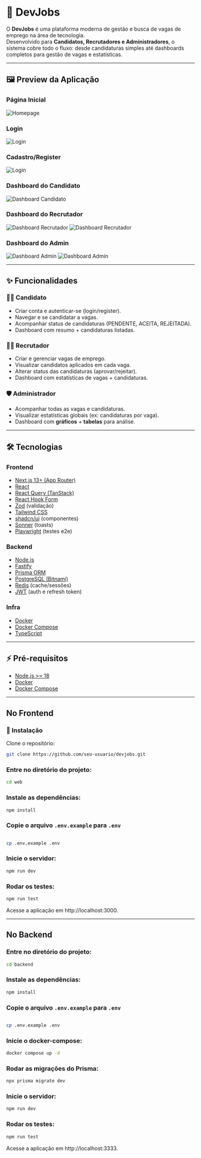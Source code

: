 
# 💼 DevJobs

O **DevJobs** é uma plataforma moderna de gestão e busca de vagas de emprego na área de tecnologia.  
Desenvolvido para **Candidatos, Recrutadores e Administradores**, o sistema cobre todo o fluxo: desde candidaturas simples até dashboards completos para gestão de vagas e estatísticas.

---

## 🖼️ Preview da Aplicação

### Página Inicial
![Homepage](./docs/screenshots/home.png)

### Login
![Login](./docs/screenshots/login.png)

### Cadastro/Register
![Login](./docs/screenshots/register.png)

### Dashboard do Candidato
![Dashboard Candidato](./docs/screenshots/candidate.png)

### Dashboard do Recrutador
![Dashboard Recrutador](./docs/screenshots/recruiter.png)
![Dashboard Recrutador](./docs/screenshots/recruiter-details.png)

### Dashboard do Admin
![Dashboard Admin](./docs/screenshots/admin.png)
![Dashboard Admin](./docs/screenshots/admin-table.png)


---


## ✨ Funcionalidades

### 👩‍💻 Candidato
- Criar conta e autenticar-se (login/register).
- Navegar e se candidatar a vagas.
- Acompanhar status de candidaturas (PENDENTE, ACEITA, REJEITADA).
- Dashboard com resumo + candidaturas listadas.

### 🧑‍💼 Recrutador
- Criar e gerenciar vagas de emprego.
- Visualizar candidatos aplicados em cada vaga.
- Alterar status das candidaturas (aprovar/rejeitar).
- Dashboard com estatísticas de vagas + candidaturas.

### 🛡️ Administrador
- Acompanhar todas as vagas e candidaturas.
- Visualizar estatísticas globais (ex: candidaturas por vaga).
- Dashboard com **gráficos** + **tabelas** para análise.

---

## 🛠️ Tecnologias

### Frontend
- [Next.js 13+ (App Router)](https://nextjs.org/)
- [React](https://react.dev/)
- [React Query (TanStack)](https://tanstack.com/query/latest)
- [React Hook Form](https://react-hook-form.com/)
- [Zod](https://zod.dev/) (validação)
- [Tailwind CSS](https://tailwindcss.com/)
- [shadcn/ui](https://ui.shadcn.com/) (componentes)
- [Sonner](https://sonner.emilkowal.ski/) (toasts)
- [Playwright](https://playwright.dev/) (testes e2e)

### Backend
- [Node.js](https://nodejs.org/)
- [Fastify](https://fastify.dev/)
- [Prisma ORM](https://www.prisma.io/)
- [PostgreSQL (Bitnami)](https://hub.docker.com/r/bitnami/postgresql)
- [Redis](https://redis.io/) (cache/sessões)
- [JWT](https://jwt.io/) (auth e refresh token)

### Infra
- [Docker](https://www.docker.com/)
- [Docker Compose](https://docs.docker.com/compose/)
- [TypeScript](https://www.typescriptlang.org/)

---

## ⚡ Pré-requisitos

- [Node.js >= 18](https://nodejs.org/)
- [Docker](https://www.docker.com/)
- [Docker Compose](https://docs.docker.com/compose/)

---

## No Frontend

### 🚀 Instalação

Clone o repositório:

```sh
git clone https://github.com/seu-usuario/devjobs.git

```

### Entre no diretório do projeto:

```sh
cd web
```

### Instale as dependências:

```sh
npm install
```

### Copie o arquivo `.env.example` para `.env`

```sh

cp .env.example .env

```

### Inicie o servidor:

```sh
npm run dev
```

### Rodar os testes:

```sh
npm run test
```

Acesse a aplicação em http://localhost:3000.

---

## No Backend

### Entre no diretório do projeto:

```sh
cd backend
```

### Instale as dependências:

```sh
npm install
```

### Copie o arquivo `.env.example` para `.env`

```sh

cp .env.example .env

```

### Inicie o docker-compose:

```sh
docker compose up -d
```

### Rodar as migrações do Prisma:

```sh
npx prisma migrate dev
```

### Inicie o servidor:

```sh
npm run dev
```

### Rodar os testes:

```sh
npm run test
```

Acesse a aplicação em http://localhost:3333.


